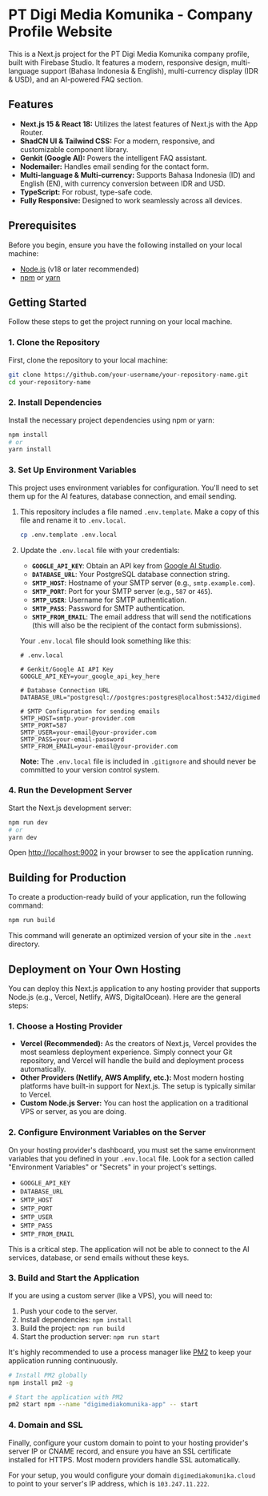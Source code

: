 # PT Digi Media Komunika - Company Profile Website

This is a Next.js project for the PT Digi Media Komunika company profile, built with Firebase Studio. It features a modern, responsive design, multi-language support (Bahasa Indonesia & English), multi-currency display (IDR & USD), and an AI-powered FAQ section.

## Features

- **Next.js 15 & React 18:** Utilizes the latest features of Next.js with the App Router.
- **ShadCN UI & Tailwind CSS:** For a modern, responsive, and customizable component library.
- **Genkit (Google AI):** Powers the intelligent FAQ assistant.
- **Nodemailer:** Handles email sending for the contact form.
- **Multi-language & Multi-currency:** Supports Bahasa Indonesia (ID) and English (EN), with currency conversion between IDR and USD.
- **TypeScript:** For robust, type-safe code.
- **Fully Responsive:** Designed to work seamlessly across all devices.

## Prerequisites

Before you begin, ensure you have the following installed on your local machine:
- [Node.js](https://nodejs.org/en/) (v18 or later recommended)
- [npm](https://www.npmjs.com/) or [yarn](https://yarnpkg.com/)

## Getting Started

Follow these steps to get the project running on your local machine.

### 1. Clone the Repository

First, clone the repository to your local machine:

```bash
git clone https://github.com/your-username/your-repository-name.git
cd your-repository-name
```

### 2. Install Dependencies

Install the necessary project dependencies using npm or yarn:

```bash
npm install
# or
yarn install
```

### 3. Set Up Environment Variables

This project uses environment variables for configuration. You'll need to set them up for the AI features, database connection, and email sending.

1.  This repository includes a file named `.env.template`. Make a copy of this file and rename it to `.env.local`.

    ```bash
    cp .env.template .env.local
    ```

2.  Update the `.env.local` file with your credentials:

    -   **`GOOGLE_API_KEY`**: Obtain an API key from [Google AI Studio](https://aistudio.google.com/app/apikey).
    -   **`DATABASE_URL`**: Your PostgreSQL database connection string.
    -   **`SMTP_HOST`**: Hostname of your SMTP server (e.g., `smtp.example.com`).
    -   **`SMTP_PORT`**: Port for your SMTP server (e.g., `587` or `465`).
    -   **`SMTP_USER`**: Username for SMTP authentication.
    -   **`SMTP_PASS`**: Password for SMTP authentication.
    -   **`SMTP_FROM_EMAIL`**: The email address that will send the notifications (this will also be the recipient of the contact form submissions).

    Your `.env.local` file should look something like this:

    ```
    # .env.local

    # Genkit/Google AI API Key
    GOOGLE_API_KEY=your_google_api_key_here

    # Database Connection URL
    DATABASE_URL="postgresql://postgres:postgres@localhost:5432/digimed"
    
    # SMTP Configuration for sending emails
    SMTP_HOST=smtp.your-provider.com
    SMTP_PORT=587
    SMTP_USER=your-email@your-provider.com
    SMTP_PASS=your-email-password
    SMTP_FROM_EMAIL=your-email@your-provider.com
    ```
    **Note:** The `.env.local` file is included in `.gitignore` and should never be committed to your version control system.

### 4. Run the Development Server

Start the Next.js development server:

```bash
npm run dev
# or
yarn dev
```

Open [http://localhost:9002](http://localhost:9002) in your browser to see the application running.

## Building for Production

To create a production-ready build of your application, run the following command:

```bash
npm run build
```

This command will generate an optimized version of your site in the `.next` directory.

## Deployment on Your Own Hosting

You can deploy this Next.js application to any hosting provider that supports Node.js (e.g., Vercel, Netlify, AWS, DigitalOcean). Here are the general steps:

### 1. Choose a Hosting Provider

- **Vercel (Recommended):** As the creators of Next.js, Vercel provides the most seamless deployment experience. Simply connect your Git repository, and Vercel will handle the build and deployment process automatically.
- **Other Providers (Netlify, AWS Amplify, etc.):** Most modern hosting platforms have built-in support for Next.js. The setup is typically similar to Vercel.
- **Custom Node.js Server:** You can host the application on a traditional VPS or server, as you are doing.

### 2. Configure Environment Variables on the Server

On your hosting provider's dashboard, you must set the same environment variables that you defined in your `.env.local` file. Look for a section called "Environment Variables" or "Secrets" in your project's settings.

-   `GOOGLE_API_KEY`
-   `DATABASE_URL`
-   `SMTP_HOST`
-   `SMTP_PORT`
-   `SMTP_USER`
-   `SMTP_PASS`
-   `SMTP_FROM_EMAIL`

This is a critical step. The application will not be able to connect to the AI services, database, or send emails without these keys.

### 3. Build and Start the Application

If you are using a custom server (like a VPS), you will need to:

1.  Push your code to the server.
2.  Install dependencies: `npm install`
3.  Build the project: `npm run build`
4.  Start the production server: `npm run start`

It's highly recommended to use a process manager like [PM2](https://pm2.keymetrics.io/) to keep your application running continuously.

```bash
# Install PM2 globally
npm install pm2 -g

# Start the application with PM2
pm2 start npm --name "digimediakomunika-app" -- start
```

### 4. Domain and SSL

Finally, configure your custom domain to point to your hosting provider's server IP or CNAME record, and ensure you have an SSL certificate installed for HTTPS. Most modern providers handle SSL automatically.

For your setup, you would configure your domain `digimediakomunika.cloud` to point to your server's IP address, which is `103.247.11.222`.
